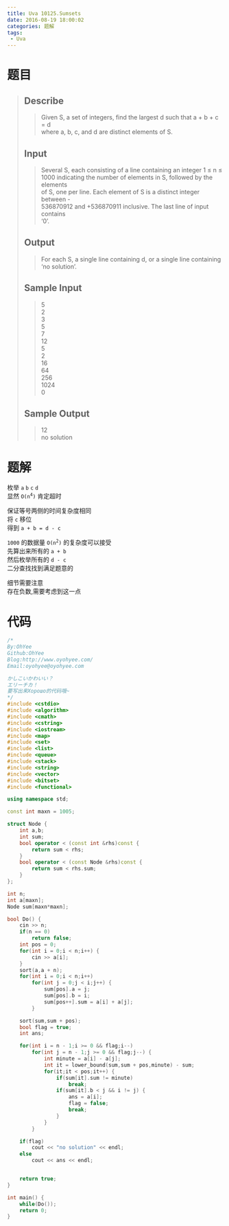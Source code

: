 ```yaml
---
title: Uva 10125.Sumsets
date: 2016-08-19 18:00:02
categories: 题解
tags: 
 - Uva
---
```

# 题目
> ## Describe
>> Given S, a set of integers, find the largest d such that a + b + c = d  
>> where a, b, c, and d are distinct elements of S.  
>> <!--more-->  
> 
> ## Input  
>> Several S, each consisting of a line containing an integer 1 ≤ n ≤  
>> 1000 indicating the number of elements in S, followed by the elements  
>> of S, one per line. Each element of S is a distinct integer between -  
>> 536870912 and +536870911 inclusive. The last line of input contains  
>> ‘0’.  
> 
> ## Output  
>> For each S, a single line containing d, or a single line containing ‘no solution’.  
> 
> ## Sample Input  
>> 5  
>> 2  
>> 3  
>> 5  
>> 7  
>> 12  
>> 5  
>> 2  
>> 16  
>> 64  
>> 256  
>> 1024  
>> 0  
> 
> ## Sample Output  
>> 12  
>> no solution  


# 题解

枚举 `a` `b` `c` `d`  
显然 <code>O(n<sup>4</sup>)</code> 肯定超时  

保证等号两侧的时间复杂度相同  
将 `c` 移位  
得到 `a + b = d - c`  

`1000` 的数据量 <code>O(n<sup>2</sup>)</code> 的复杂度可以接受  
先算出来所有的 `a + b`  
然后枚举所有的 `d - c`  
二分查找找到满足题意的  

细节需要注意  
存在负数,需要考虑到这一点  

# 代码
```cpp Sumsets https://github.com/OhYee/ACM.github.io/blob/master/Uva/10125.%53%75%6D%73%65%74%73.cpp 代码备份
/*
By:OhYee
Github:OhYee
Blog:http://www.oyohyee.com/
Email:oyohyee@oyohyee.com

かしこいかわいい？
エリーチカ！
要写出来Хорошо的代码哦~
*/
#include <cstdio>
#include <algorithm>
#include <cmath>
#include <cstring>
#include <iostream>
#include <map>
#include <set>
#include <list>
#include <queue>
#include <stack>
#include <string>
#include <vector>
#include <bitset>
#include <functional>

using namespace std;

const int maxn = 1005;

struct Node {
	int a,b;
	int sum;
	bool operator < (const int &rhs)const {
		return sum < rhs;
	}
	bool operator < (const Node &rhs)const {
		return sum < rhs.sum;
	}
};

int n;
int a[maxn];
Node sum[maxn*maxn];

bool Do() {
	cin >> n;
	if(n == 0)
		return false;
	int pos = 0;
	for(int i = 0;i < n;i++) {
		cin >> a[i];
	}
	sort(a,a + n);
	for(int i = 0;i < n;i++)
		for(int j = 0;j < i;j++) {
			sum[pos].a = j;
			sum[pos].b = i;
			sum[pos++].sum = a[i] + a[j];
		}

	sort(sum,sum + pos);
	bool flag = true;
	int ans;

	for(int i = n - 1;i >= 0 && flag;i--)
		for(int j = n - 1;j >= 0 && flag;j--) {
			int minute = a[i] - a[j];
			int it = lower_bound(sum,sum + pos,minute) - sum;
			for(it;it < pos;it++) {
				if(sum[it].sum != minute)
					break;
				if(sum[it].b < j && i != j) {
					ans = a[i];
					flag = false;
					break;
				}
			}
		}

	if(flag)
		cout << "no solution" << endl;
	else
		cout << ans << endl;


	return true;
}

int main() {
	while(Do());
	return 0;
}
```
